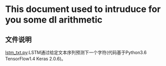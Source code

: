 # This document used to intruduce for you some dl arithmetic
## 文件说明
[lstm_txt.py](https://github.com/bleedingfight/tfnote/blob/article/lstm_txt.py):LSTM通过给定文本序列预测下一个字符(代码基于Python3.6 TensorFlow1.4 Keras 2.0.6)。

